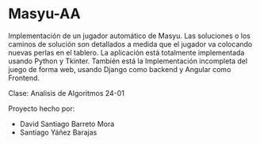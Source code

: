 # Masyu-AA

Implementación de un jugador automático de Masyu. Las soluciones o los caminos de solución son detallados a medida que el jugador va colocando nuevas perlas en el tablero.
La aplicación está totalmente implementada usando Python y Tkinter. También está la Implementación incompleta del juego de forma web, usando Django como backend y Angular
como Frontend.

Clase: Analisis de Algoritmos 24-01

Proyecto hecho por: 
- David Santiago Barreto Mora
- Santiago Yáñez Barajas

